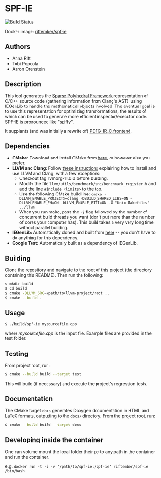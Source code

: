 SPF-IE
==================================

[![Build Status](http://riftember.ddns.net:8090/buildStatus/icon?job=spf-ie%2Fmain)](http://riftember.ddns.net:8090/job/spf-ie/job/main/)

Docker image: [riftember/spf-ie](https://hub.docker.com/r/riftember/spf-ie)


Authors
-------
- Anna Rift
- Tobi Popoola
- Aaron Orenstein


Description
-----------
This tool generates the [Sparse Polyhedral Framework](https://doi.org/10.1016/j.parco.2016.02.004)
representation of C/C++ source code (gathering information from Clang's AST),
using IEGenLib to handle the mathematical objects involved. The eventual goal
is to use this representation for optimizing transformations, the results of
which can be used to generate more efficient inspector/executor code. SPF-IE
is pronounced like "spiffy".

It supplants (and was initially a rewrite of)
[PDFG-IR_C_frontend](https://github.com/BoiseState-AdaptLab/PDFG-IR_C_frontend).


Dependencies
------------
- **CMake:** Download and install CMake from [here](https://cmake.org/download/),
or however else you prefer.
- **LLVM and Clang:** Follow [these instructions](https://github.com/BoiseState-AdaptLab/learningClangLLVM)
explaining how to install and use LLVM and Clang, with a few exceptions:
    - Checkout tag llvmorg-11.0.0 before building.
    - Modify the file `llvm/utils/benchmark/src/benchmark_register.h`
    and add the line `#include <limits>` to the top.
    - Use the following CMake build line:
    `cmake -DLLVM_ENABLE_PROJECTS=clang -DBUILD_SHARED_LIBS=ON -DLLVM_ENABLE_EH=ON -DLLVM_ENABLE_RTTI=ON -G "Unix Makefiles" ../llvm`
    - When you run make, pass the `-j` flag followed by the number of concurrent build threads you want (don't put more than the number of cores your computer has). This build takes a very very long time without parallel building.
- **IEGenLib:** Automatically cloned and built from
[here](https://github.com/CompOpt4Apps/IEGenLib) -- you don't have to do
anything for this dependency.
- **Google Test:** Automatically built as a dependency of IEGenLib.


Building
--------
Clone the repository and navigate to the root of this project (the directory
containing this README). Then run the following:
```bash
$ mkdir build
$ cd build
$ cmake -DLLVM_SRC=/path/to/llvm-project/root ..
$ cmake --build .
```


Usage
-----
```bash
$ ./build/spf-ie mysourcefile.cpp
```
where *mysourcefile.cpp* is the input file.
Example files are provided in the test folder.


Testing
-------
From project root, run:
```bash
$ cmake --build build --target test
```
This will build (if necessary) and execute the project's regression tests.


Documentation
-------------
The CMake target `docs` generates Doxygen documentation in HTML and LaTeX
formats, outputting to the `docs/` directory. From the project root, run:
```bash
$ cmake --build build --target docs
```

Developing inside the container
-------------------------------
One can volume mount the local folder their pc to any path in the container and run the container.

e.g. `docker run -t -i -v '/path/to/spf-ie:/spf-ie' riftember/spf-ie /bin/bash`
